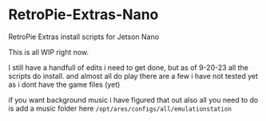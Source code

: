 # RetroPie-Extras-Nano
RetroPie Extras install scripts for Jetson Nano

This is all WIP right now. 

I still have a handfull of edits i need to get done, but as of 9-20-23 all the scripts do install. and almost all do play
there are a few i have not tested yet as i dont have the game files (yet)

if you want background music i have figured that out also
all you need to do is add a music folder here ``/opt/ares/configs/all/emulationstation``

